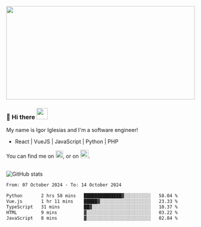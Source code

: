 <img src="https://c.tenor.com/KjVxfRrrncUAAAAd/matrix.gif" width="100%" height="250px">

### 🔭 Hi there <img src="https://raw.githubusercontent.com/MartinHeinz/MartinHeinz/master/wave.gif" width="30px">


My name is Igor Iglesias and I'm a software engineer!
<br>

<ul>
  <li> React | VueJS | JavaScript | Python | PHP </li>
</ul>
You can find me on <a href="https://twitter.com/IgorIglesias5"><img src="https://i.imgur.com/JLLlB5S.png" width="20px"></a>, or on <a href="https://www.linkedin.com/in/igor-iglesias-62478428/"><img src="https://i.imgur.com/PXyIkWx.png" width="22px"></a>.

<br>
<br>

![GitHub stats](https://github-readme-stats.vercel.app/api?username=igoiglesias&show_icons=true&count_private=true&theme=chartreuse-dark&hide_title=true)

<!--START_SECTION:waka-->

```txt
From: 07 October 2024 - To: 14 October 2024

Python       2 hrs 58 mins   ██████████████▓░░░░░░░░░░   58.04 %
Vue.js       1 hr 11 mins    █████▓░░░░░░░░░░░░░░░░░░░   23.33 %
TypeScript   31 mins         ██▓░░░░░░░░░░░░░░░░░░░░░░   10.37 %
HTML         9 mins          ▓░░░░░░░░░░░░░░░░░░░░░░░░   03.22 %
JavaScript   8 mins          ▓░░░░░░░░░░░░░░░░░░░░░░░░   02.84 %
```

<!--END_SECTION:waka-->
